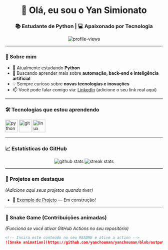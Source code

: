 <h1 align="center">👋 Olá, eu sou o Yan Simionato</h1>
<h3 align="center">📚 Estudante de Python | 💻 Apaixonado por Tecnologia</h3>

<p align="center">
  <img src="https://komarev.com/ghpvc/?username=yanchouman&label=Visualizações&color=0e75b6&style=flat" alt="profile-views" />
</p>

---

### 🚀 Sobre mim

- 🔭 Atualmente estudando **Python**
- 🌱 Buscando aprender mais sobre **automação, back-end e inteligência artificial**
- 💡 Sempre curioso sobre **novas tecnologias e inovações**
- 📫 Você pode falar comigo via: [LinkedIn](https://www.linkedin.com) (adicione o seu link real aqui)

---

### 🛠️ Tecnologias que estou aprendendo

<p align="left">
  <img src="https://cdn.jsdelivr.net/gh/devicons/devicon/icons/python/python-original.svg" height="40" alt="python" />
  <img src="https://cdn.jsdelivr.net/gh/devicons/devicon/icons/git/git-original.svg" height="40" alt="git" />
  <img src="https://cdn.jsdelivr.net/gh/devicons/devicon/icons/linux/linux-original.svg" height="40" alt="linux" />
</p>

---

### 📈 Estatísticas do GitHub

<p align="center">
  <img src="https://github-readme-stats.vercel.app/api?username=yanchouman&show_icons=true&theme=tokyonight" alt="github stats" />
  <img src="https://github-readme-streak-stats.herokuapp.com/?user=yanchouman&theme=tokyonight" alt="streak stats" />
</p>

---

### 🧠 Projetos em destaque
*(Adicione aqui seus projetos quando tiver)*

- 📌 [Exemplo de Projeto](https://github.com/yanchouman/exemplo-projeto) — Em construção!

---

### 🐍 Snake Game (Contribuições animadas)
*(Funciona se você ativar GitHub Actions no seu repositório)*

```md
<!-- Insira este conteúdo no seu README e ative a action -->
![Snake animation](https://github.com/yanchouman/yanchouman/blob/output/github-contribution-grid-snake.svg)
